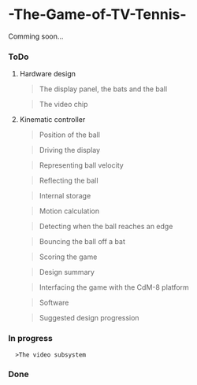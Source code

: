 # -The-Game-of-TV-Tennis-
Comming soon...
### ToDo ###
  1. Hardware design
      >The display panel, the bats and the ball
            
      >The video chip
  2. Kinematic controller
   		>Position of the ball
   		
    	>Driving the display
    	
    	>Representing ball velocity
    	
    	>Reflecting the ball
    	
    	>Internal storage
    	
    	>Motion calculation
    	
    	>Detecting when the ball reaches an edge
    	
    	>Bouncing the ball off a bat
    	
    	>Scoring the game
    	
    	>Design summary
    	
    	>Interfacing the game with the CdM-8 platform
    	
    	>Software
    	
    	>Suggested design progression
### In progress ###

      >The video subsystem

### Done ###


